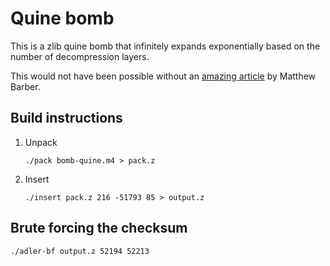 # Quine bomb

This is a zlib quine bomb that infinitely expands exponentially based on the
number of decompression layers.

This would not have been possible without an [amazing
article](https://honno.dev/gzip-quine/) by Matthew Barber.

## Build instructions

1. Unpack

   ```shell
   ./pack bomb-quine.m4 > pack.z
   ```
1. Insert

   ```shell
   ./insert pack.z 216 -51793 85 > output.z
   ```

## Brute forcing the checksum

```shell
./adler-bf output.z 52194 52213
```

